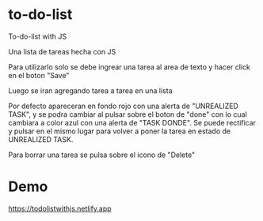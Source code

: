 # to-do-list
To-do-list with JS

Una lista de tareas hecha con JS

Para utilizarlo solo se debe ingrear una tarea al area de texto y hacer click en el boton "Save"

Luego se iran agregando tarea a tarea en una lista

Por defecto apareceran en fondo rojo con una alerta de "UNREALIZED TASK", 
y se podra cambiar al pulsar sobre el boton de "done" con lo cual cambiara a color azul con una alerta de "TASK DONDE". 
Se puede rectificar y pulsar en el mismo lugar para volver a poner la tarea en estado de UNREALIZED TASK.

Para borrar una tarea se pulsa sobre el icono de "Delete"

# Demo 

https://todolistwithjs.netlify.app
